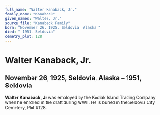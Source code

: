```yaml
---
full_name: "Walter Kanaback, Jr."
family_name: "Kanaback"
given_names: "Walter, Jr."
source_file: "Kanaback Family"
born: "November 26, 1925, Seldovia, Alaska "
died: " 1951, Seldovia"
cemetry_plot: 128
---
```

# Walter Kanaback, Jr.

## November 26, 1925, Seldovia, Alaska – 1951, Seldovia

**Walter Kanaback, Jr** was employed by the Kodiak Island Trading
Company when he enrolled in the draft during WWII. He is buried in the
Seldovia City Cemetery, Plot \#128.

